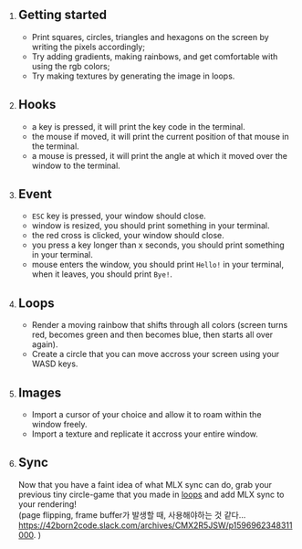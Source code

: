 1. ## Getting started

   - Print squares, circles, triangles and hexagons on the screen by writing the pixels accordingly;
   - Try adding gradients, making rainbows, and get comfortable with using the rgb colors;
   - Try making textures by generating the image in loops.

2. ## Hooks

   - a key is pressed, it will print the key code in the terminal.
   - the mouse if moved, it will print the current position of that mouse in the terminal.
   - a mouse is pressed, it will print the angle at which it moved over the window to the terminal.
3. ## Event

   - `ESC` key is pressed, your window should close.
   - window is resized, you should print something in your terminal.
   - the red cross is clicked, your window should close.
   - you press a key longer than x seconds, you should print something in your terminal.
   - mouse enters the window, you should print `Hello!` in your terminal, when it leaves, you should print `Bye!`.

4. ## Loops

   - Render a moving rainbow that shifts through all colors (screen turns red, becomes green and then becomes blue, then starts all over again).
   - Create a circle that you can move accross your screen using your WASD keys.

5. ## Images

   - Import a cursor of your choice and allow it to roam within the window freely.
   - Import a texture and replicate it accross your entire window.

6. ## Sync

   Now that you have a faint idea of what MLX sync can do, grab your previous tiny circle-game that you made in [loops](https://harm-smits.github.io/42docs/libs/minilibx/loops.html) and add MLX sync to your rendering!  
   (page flipping, frame buffer가 발생할 때, 사용해야하는 것 같다...  
   https://42born2code.slack.com/archives/CMX2R5JSW/p1596962348311000. )